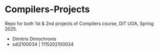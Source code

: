 # Compilers-Projects
Repo for both 1st & 2nd projects of Compilers course, DIT UOA, Spring 2025.
  - Dimitris Dimochronis <br>
  - sdi2100034 | 1115202100034 <br>